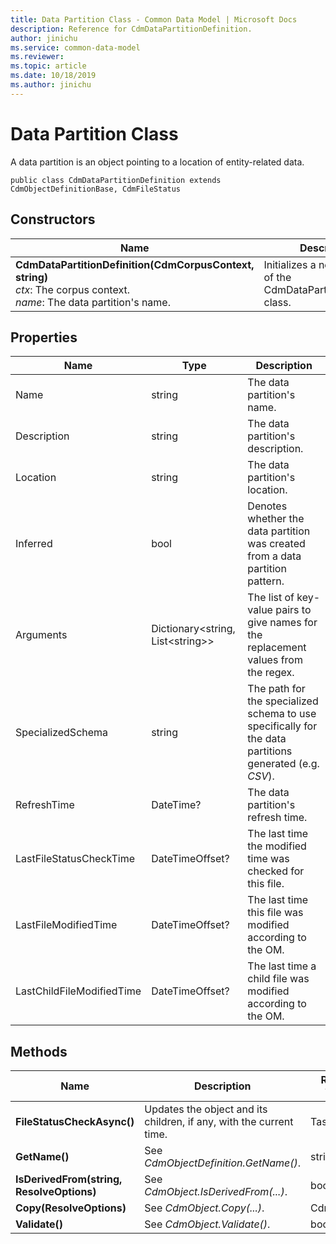 ```yaml
---
title: Data Partition Class - Common Data Model | Microsoft Docs
description: Reference for CdmDataPartitionDefinition.
author: jinichu
ms.service: common-data-model
ms.reviewer: 
ms.topic: article
ms.date: 10/18/2019
ms.author: jinichu
---
```


# Data Partition Class

A data partition is an object pointing to a location of entity-related data.

```
public class CdmDataPartitionDefinition extends CdmObjectDefinitionBase, CdmFileStatus
```

## Constructors
|Name|Description|
|---|---|
|**CdmDataPartitionDefinition(CdmCorpusContext, string)**<br/>*ctx*: The corpus context.<br/>*name*: The data partition's name.|Initializes a new instance of the CdmDataPartitionDefinition class.|

## Properties
|Name|Type|Description|
|---|---|---|
|Name|string|The data partition's name.|
|Description|string|The data partition's description.|
|Location|string|The data partition's location.|
|Inferred|bool|Denotes whether the data partition was created from a data partition pattern.|
|Arguments|Dictionary\<string, List\<string>>|The list of key-value pairs to give names for the replacement values from the regex.|
|SpecializedSchema|string|The path for the specialized schema to use specifically for the data partitions generated (e.g. *CSV*).|
|RefreshTime|DateTime?|The data partition's refresh time.|
|LastFileStatusCheckTime|DateTimeOffset?|The last time the modified time was checked for this file.|
|LastFileModifiedTime|DateTimeOffset?|The last time this file was modified according to the OM.|
|LastChildFileModifiedTime|DateTimeOffset?|The last time a child file was modified according to the OM.|

## Methods
|Name|Description|Return Type|
|---|---|---|
|**FileStatusCheckAsync()**|Updates the object and its children, if any, with the current time.|Task|
|**GetName()**|See *CdmObjectDefinition.GetName()*.|string|
|**IsDerivedFrom(string, ResolveOptions)**|See *CdmObject.IsDerivedFrom(...)*.|bool|
|**Copy(ResolveOptions)**|See *CdmObject.Copy(...)*.|CdmObject|
|**Validate()**|See *CdmObject.Validate()*.|bool|

